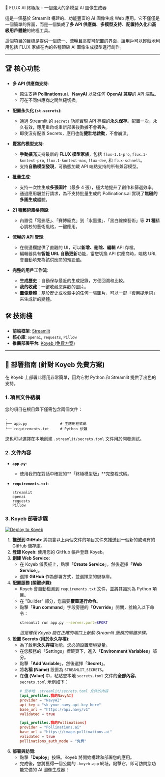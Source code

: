 🚀 FLUX AI 終極版 - 一個強大的多模型 AI 圖像生成器

這是一個基於 Streamlit 構建的、功能豐富的 AI 圖像生成 Web 應用。它不僅僅是一個簡單的界面，而是一個集成了**多 API 供應商**、**多模型支持**、**配置持久化**和**高級用戶體驗**的終極工具。

這個項目的目標是提供一個統一、流暢且高度可配置的界面，讓用戶可以輕鬆地利用包括 FLUX 家族在內的各種頂級 AI 圖像生成模型進行創作。


 <!-- 請替換為您自己的應用截圖 URL -->

***

## 🏆 核心功能

*   **多 API 供應商支持**:
    *   原生支持 **Pollinations.ai**、**NavyAI** 以及任何 **OpenAI 兼容**的 API 端點。
    *   可在不同供應商之間無縫切換。

*   **配置永久化 (`st.secrets`)**:
    *   通過 Streamlit 的 `secrets` 功能實現 API 存檔的**永久保存**。配置一次，永久有效，應用重啟或重新部署後數據不會丟失。
    *   即使沒有配置 Secrets，應用也能**健壯地啟動**，不會崩潰。

*   **豐富的模型支持**:
    *   **手動擴充**支持最新的 **FLUX 模型家族**，包括 `flux-1.1-pro`, `flux.1-kontext-pro`, `flux.1-kontext-max`, `flux-dev`, 和 `flux-schnell`。
    *   支持**自動模型發現**，可動態加載 API 端點支持的所有兼容模型。

*   **批量生成**:
    *   支持一次性生成**多張圖片**（最多 4 張），極大地提升了創作和篩選效率。
    *   通過應用層並行請求，為不支持批量生成的 Pollinations.ai 實現了**無縫的多圖生成**體驗。

*   **21 種藝術風格預設**:
    *   內置從「電影感」、「賽博龐克」到「水墨畫」、「黑白線條藝術」等 **21 種**精心調校的藝術風格，一鍵應用。

*   **流暢的 API 管理**:
    *   在側邊欄提供了直觀的 UI，可以**新增、刪除、編輯** API 存檔。
    *   編輯器具有**智能 URL 自動更新**功能，當您切換 API 供應商時，端點 URL 會自動填充為該供應商的預設值。

*   **完整的用戶工作流**:
    *   **生成歷史**：自動保存最近的生成記錄，方便回溯和比較。
    *   **我的收藏**：一鍵收藏您喜歡的圖片。
    *   **圖像變體**：基於歷史或收藏中的任何一張圖片，可以一鍵「復用提示詞」來生成新的變體。

## 🛠️ 技術棧

*   **前端框架**: [Streamlit](https://streamlit.io/)
*   **核心庫**: `openai`, `requests`, `Pillow`
*   **推薦部署平台**: [Koyeb (免費方案)](https://www.koyeb.com/)

***

## 🚀 部署指南 (針對 Koyeb 免費方案)

在 Koyeb 上部署此應用非常簡單，因為它對 Python 和 Streamlit 提供了出色的支持。

### 1. 項目文件結構

您的項目在根目錄下僅需包含兩個文件：

```
.
├── app.py               # 主應用程式碼
└── requirements.txt     # Python 依賴
```

您也可以選擇在本地創建 `.streamlit/secrets.toml` 文件用於開發測試。

### 2. 文件內容

*   **`app.py`**:
    *   使用我們在對話中確認的**「終極模型版」**完整程式碼。

*   **`requirements.txt`**:
    ```
    streamlit
    openai
    requests
    Pillow
    ```

### 3. Koyeb 部署步驟
[![Deploy to Koyeb](https://www.koyeb.com/static/images/deploy/button.svg)](https://app.koyeb.com/deploy?name=koyeb-flux-free&type=git&repository=kinai2028-dot%2FFlux-AI-Pro&branch=main&run_command=streamlit+run+app.py+--server.port%3D%24PORT+--server.address%3D0.0.0.0+--server.headless%3Dtrue&instance_type=free&regions=was&instances_min=0&autoscaling_sleep_idle_delay=300)
1.  **推送到 GitHub**: 將包含以上兩個文件的項目文件夾推送到一個新的或現有的 GitHub 儲存庫。
2.  **登錄 Koyeb**: 使用您的 GitHub 帳戶登錄 Koyeb。
3.  **創建 Web Service**:
    *   在 Koyeb 儀表板上，點擊「**Create Service**」，然後選擇「**Web Service**」。
    *   選擇 **GitHub** 作為部署方式，並選擇您的儲存庫。
4.  **配置服務 (關鍵步驟)**:
    *   Koyeb 會自動檢測到 `requirements.txt` 文件，並將其識別為 Python 項目。
    *   在 "Builder" 部分，您需要**覆蓋運行命令**。
    *   點擊「**Run command**」字段旁邊的「**Override**」開關，並輸入以下命令：
        ```bash
        streamlit run app.py --server.port=$PORT
        ```
        *這是確保 Koyeb 能在正確的端口上啟動 Streamlit 服務的關鍵步驟。*
5.  **設置 Secrets (用於永久存檔)**:
    *   為了啟用**永久存檔**功能，您必須設置環境變量。
    *   在您服務的「Settings」標籤頁下，進入「**Environment Variables**」部分。
    *   點擊「**Add Variable**」，然後選擇「**Secret**」。
    *   將**名稱 (Name)** 設置為 `STREAMLIT_SECRETS`。
    *   在**值 (Value)** 中，粘貼您本地 `secrets.toml` 文件的**全部內容**。`secrets.toml` 示例如下：
        ```toml
        # 您本地 .streamlit/secrets.toml 文件的內容
        [api_profiles.我的NavyAI]
        provider = "NavyAI"
        api_key = "sk-your-navy-api-key-here"
        base_url = "https://api.navy/v1"
        validated = true

        [api_profiles.我的Pollinations]
        provider = "Pollinations.ai"
        base_url = "https://image.pollinations.ai"
        validated = true
        pollinations_auth_mode = "免費"
        ```
6.  **部署與訪問**:
    *   點擊「**Deploy**」按鈕。Koyeb 將開始構建和部署您的應用。
    *   完成後，您將獲得一個公開的 `.koyeb.app` 網址。點擊它，即可訪問您功能完備的 AI 圖像生成器！
